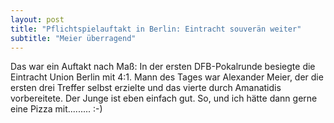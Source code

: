 ```yaml
---
layout: post
title: "Pflichtspielauftakt in Berlin: Eintracht souverän weiter"
subtitle: "Meier überragend"
---
```


Das war ein Auftakt nach Maß: In der ersten DFB-Pokalrunde besiegte die Eintracht Union Berlin mit 4:1. Mann des Tages war Alexander Meier, der die ersten drei Treffer selbst erzielte und das vierte durch Amanatidis vorbereitete. Der Junge ist eben einfach gut. So, und ich hätte dann gerne eine Pizza mit......... :-)


